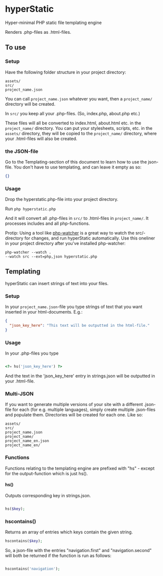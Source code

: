 # hyperStatic 

Hyper-minimal PHP static file templating engine

Renders .php-files as .html-files.

## To use

### Setup
Have the following folder structure in your project directory:

```
assets/
src/
project_name.json
```

You can call `project_name.json` whatever you want, then a `project_name/` directory will be created.

In `src/` you keep all your .php-files.
(So, index.php, about.php etc.)

These files will all be converted to index.html, about.html etc.
in the `project_name/` directory.
You can put your stylesheets, scripts, etc.
in the `assets/` directory, they will be copied to the `project_name/` directory, where your .html-files will also be created.

### the JSON-file
Go to the Templating-section of this document to learn how to use the json-file.
You don't have to use templating, and can leave it empty as so:

```json
{}
```

### Usage
Drop the hyperstatic.php-file into your project directory.

Run `php hyperstatic.php`

And it will convert all .php-files in `src/` to .html-files in `project_name/`.
It processes includes and all php-functions.

Protip: Using a tool like [php-watcher](https://github.com/seregazhuk/php-watcher) is a great way to watch the src/-directory for changes, and run hyperStatic automatically.
Use this oneliner in your project directory after you've installed php-watcher:

```
php-watcher --watch .
--watch src --ext=php,json hyperstatic.php
```

## Templating
hyperStatic can insert strings of text into your files.

### Setup
In your `project_name.json`-file you type strings of text that you want inserted in your html-documents.
E.g.:

```json
{
  "json_key_here": "This text will be outputted in the html-file."
}
```

### Usage
In your .php-files you type

```php

<?= hs('json_key_here') ?>

```

And the text in the 'json_key_here' entry in strings.json will be outputted in your .html-file.

### Multi-JSON
If you want to generate multiple versions of your site with a different .json-file for each (for e.g.
multiple languages), simply create multiple .json-files and populate them.
Directories will be created for each one.
Like so:

```
assets/
src/
project_name.json
project_name/
project_name_en.json
project_name_en/
```


### Functions
Functions relating to the templating engine are prefixed with "hs" - except for the output-function which is just hs().

#### hs()
Outputs corresponding key in strings.json.

```php

hs($key);

```

### hscontains()
Returns an array of entries which keys contain the given string.

```php
hscontains($key);
```

So, a json-file with the entries "navigation.first" and "navigation.second" will both be returned if the function is run as follows:

```php

hscontains('navigation');

```


